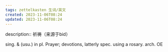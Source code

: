 ```yaml
---
tags: zettelkasten 生词/英文
created: 2023-11-06T08:24
updated: 2023-11-06T08:24
---
```


description:: 祈祷（来源于bid）

sing. & (usu.) in pl. Prayer; devotions, latterly spec. using a rosary. arch. OE

